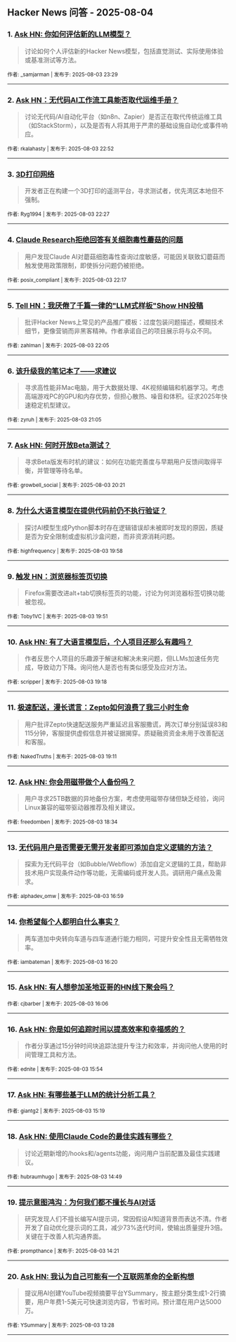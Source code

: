 ## Hacker News 问答 - 2025-08-04


### 1. [Ask HN: 你如何评估新的LLM模型？](https://news.ycombinator.com/item?id=44780721)
> 讨论如何个人评估新的Hacker News模型，包括直觉测试、实际使用体验或基准测试等方法。

<sub>作者: _samjarman | 发布于: 2025-08-03 23:29</sub>

---

### 2. [Ask HN：无代码AI工作流工具能否取代运维手册？](https://news.ycombinator.com/item?id=44780519)
> 讨论无代码/AI自动化平台（如n8n、Zapier）是否正在取代传统运维工具（如StackStorm），以及是否有人将其用于严肃的基础设施自动化或事件响应。

<sub>作者: rkalahasty | 发布于: 2025-08-03 22:52</sub>

---

### 3. [3D打印网络](https://news.ycombinator.com/item?id=44780372)
> 开发者正在构建一个3D打印的遥测平台，寻求测试者，优先湾区本地但不强制。

<sub>作者: Ryg1994 | 发布于: 2025-08-03 22:27</sub>

---

### 4. [Claude Research拒绝回答有关细胞毒性蘑菇的问题](https://news.ycombinator.com/item?id=44780315)
> 用户发现Claude AI对蘑菇细胞毒性查询过度敏感，可能因关联致幻蘑菇而触发使用政策限制，即使拆分问题仍被拒绝。

<sub>作者: posix_compliant | 发布于: 2025-08-03 22:17</sub>

---

### 5. [Tell HN：我厌倦了千篇一律的"LLM式样板"Show HN投稿](https://news.ycombinator.com/item?id=44780249)
> 批评Hacker News上常见的产品推广模板：过度包装问题描述，模糊技术细节，更像营销而非黑客精神。作者承诺自己的项目展示将与众不同。

<sub>作者: zahlman | 发布于: 2025-08-03 22:05</sub>

---

### 6. [该升级我的笔记本了——求建议](https://news.ycombinator.com/item?id=44779812)
> 寻求高性能非Mac电脑，用于大数据处理、4K视频编辑和机器学习。考虑高端游戏PC的GPU和内存优势，但担心散热、噪音和体积。征求2025年快速稳定机型建议。

<sub>作者: zyruh | 发布于: 2025-08-03 21:05</sub>

---

### 7. [Ask HN: 何时开放Beta测试？](https://news.ycombinator.com/item?id=44779426)
> 寻求Beta版发布时机的建议：如何在功能完善度与早期用户反馈间取得平衡，并管理等待名单。

<sub>作者: growbell_social | 发布于: 2025-08-03 20:21</sub>

---

### 8. [为什么大语言模型在提供代码前仍不执行验证？](https://news.ycombinator.com/item?id=44779238)
> 探讨AI模型生成Python脚本时存在逻辑错误却未被即时发现的原因，质疑是否为安全限制或虚拟机沙盒问题，而非资源消耗问题。

<sub>作者: highfrequency | 发布于: 2025-08-03 19:58</sub>

---

### 9. [触发 HN：浏览器标签页切换](https://news.ycombinator.com/item?id=44779189)
> Firefox需要改进alt+tab切换标签页的功能，讨论为何浏览器标签切换功能被忽视。

<sub>作者: Toby1VC | 发布于: 2025-08-03 19:51</sub>

---

### 10. [Ask HN: 有了大语言模型后，个人项目还那么有趣吗？](https://news.ycombinator.com/item?id=44778952)
> 作者反思个人项目的乐趣源于解谜和解决未来问题，但LLMs加速任务完成，导致动力下降。询问他人是否也有类似感受及应对方法。

<sub>作者: scripper | 发布于: 2025-08-03 19:18</sub>

---

### 11. [极速配送，漫长谎言：Zepto如何浪费了我三小时生命](https://news.ycombinator.com/item?id=44778900)
> 用户批评Zepto快速配送服务严重延迟且客服撒谎，两次订单分别延误83和115分钟，客服提供虚假信息并被证据揭穿。质疑融资资金未用于改善配送和客服。

<sub>作者: NakedTruths | 发布于: 2025-08-03 19:11</sub>

---

### 12. [Ask HN: 你会用磁带做个人备份吗？](https://news.ycombinator.com/item?id=44778624)
> 用户寻求25TB数据的异地备份方案，考虑使用磁带存储但缺乏经验，询问Linux兼容的磁带驱动器推荐及相关建议。

<sub>作者: freedomben | 发布于: 2025-08-03 18:34</sub>

---

### 13. [无代码用户是否需要无需开发者即可添加自定义逻辑的方法？](https://news.ycombinator.com/item?id=44777956)
> 探索为无代码平台（如Bubble/Webflow）添加自定义逻辑的工具，帮助非技术用户实现条件动作等功能，无需编码或开发人员。调研用户痛点及需求。

<sub>作者: alphadev_omw | 发布于: 2025-08-03 16:59</sub>

---

### 14. [你希望每个人都明白什么事实？](https://news.ycombinator.com/item?id=44777609)
> 两车道加中央转向车道与四车道通行能力相同，可提升安全性且无需牺牲效率。

<sub>作者: iambateman | 发布于: 2025-08-03 16:20</sub>

---

### 15. [Ask HN: 有人想参加圣地亚哥的HN线下聚会吗？](https://news.ycombinator.com/item?id=44777499)

<sub>作者: cjbarber | 发布于: 2025-08-03 16:06</sub>

---

### 16. [Ask HN: 你是如何追踪时间以提高效率和幸福感的？](https://news.ycombinator.com/item?id=44777415)
> 作者分享通过15分钟时间块追踪法提升专注力和效率，并询问他人使用的时间管理工具和方法。

<sub>作者: ednite | 发布于: 2025-08-03 15:54</sub>

---

### 17. [Ask HN: 有哪些基于LLM的统计分析工具？](https://news.ycombinator.com/item?id=44777167)

<sub>作者: giantg2 | 发布于: 2025-08-03 15:19</sub>

---

### 18. [Ask HN: 使用Claude Code的最佳实践有哪些？](https://news.ycombinator.com/item?id=44776941)
> 讨论近期新增的/hooks和/agents功能，询问用户当前配置及最佳实践建议。

<sub>作者: hubraumhugo | 发布于: 2025-08-03 14:49</sub>

---

### 19. [提示意图鸿沟：为何我们都不擅长与AI对话](https://news.ycombinator.com/item?id=44776767)
> 研究发现人们不擅长编写AI提示词，常因假设AI知道背景而表达不清。作者开发了自动优化提示词的工具，减少73%迭代时间，使输出质量提升3倍。关键在于改善人机沟通界面。

<sub>作者: prompthance | 发布于: 2025-08-03 14:21</sub>

---

### 20. [Ask HN: 我认为自己可能有一个互联网革命的全新构想](https://news.ycombinator.com/item?id=44776462)
> 提议用AI创建YouTube视频摘要平台YSummary，按主题分类生成1-2行摘要，用户年费1-5美元可快速浏览内容，节省时间。预计潜在用户达5000万。

<sub>作者: YSummary | 发布于: 2025-08-03 13:28</sub>

---
